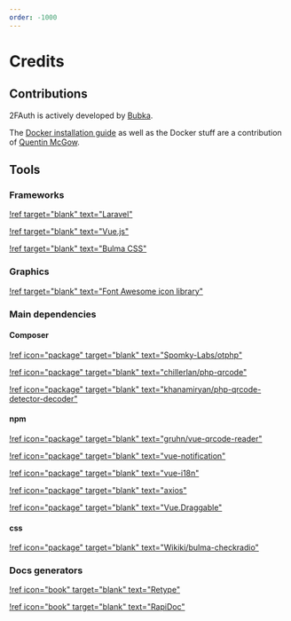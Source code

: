 ```yaml
---
order: -1000
---
```

# Credits

## Contributions

2FAuth is actively developed by [Bubka](https://github.com/Bubka).

The [Docker installation guide](/getting-started/installation/docker) as well as the Docker stuff are a contribution of [Quentin McGow](https://github.com/qdm12).

## Tools

### Frameworks

[!ref target="blank" text="Laravel"](https://laravel.com/)

[!ref target="blank" text="Vue.js"](https://vuejs.org/)

[!ref target="blank" text="Bulma CSS"](https://bulma.io/)

### Graphics

[!ref target="blank" text="Font Awesome icon library"](https://fontawesome.com/)

### Main dependencies

#### Composer

[!ref icon="package" target="blank" text="Spomky-Labs/otphp"](https://github.com/Spomky-Labs/otphp)

[!ref icon="package" target="blank" text="chillerlan/php-qrcode"](https://github.com/chillerlan/php-qrcode)

[!ref icon="package" target="blank" text="khanamiryan/php-qrcode-detector-decoder"](https://github.com/khanamiryan/php-qrcode-detector-decoder)

#### npm

[!ref icon="package" target="blank" text="gruhn/vue-qrcode-reader"](https://github.com/gruhn/vue-qrcode-reader)

[!ref icon="package" target="blank" text="vue-notification"](http://vue-notification.yev.io/)

[!ref icon="package" target="blank" text="vue-i18n"](https://kazupon.github.io/vue-i18n/)

[!ref icon="package" target="blank" text="axios"](https://axios-http.com/)

[!ref icon="package" target="blank" text="Vue.Draggable"](https://sortablejs.github.io/Vue.Draggable/)

#### css

[!ref icon="package" target="blank" text="Wikiki/bulma-checkradio"](https://github.com/Wikiki/bulma-checkradio)

### Docs generators

[!ref icon="book" target="blank" text="Retype"](https://retype.com/)

[!ref icon="book" target="blank" text="RapiDoc"](https://mrin9.github.io/RapiDoc/)
